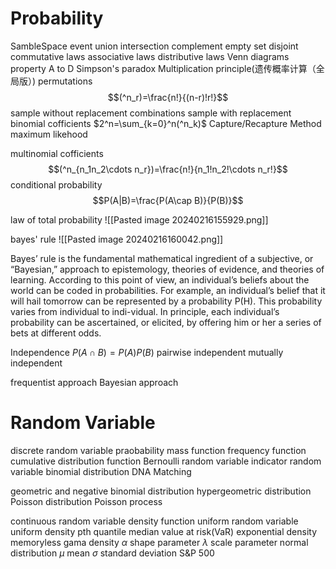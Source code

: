 # Probability

SambleSpace
event
union
intersection
complement
empty set
disjoint
commutative laws
associative laws
distributive laws
Venn diagrams
property A to D
Simpson's paradox
Multiplication principle(遗传概率计算（全局版）)
permutations
$$(^n_r)=\frac{n!}{(n-r)!r!}$$
sample without replacement
combinations
sample with replacement
binomial cofficients
$2^n=\sum_{k=0}^n(^n_k)$
Capture/Recapture Method
maximum likehood

multinomial cofficients
$$(^n_{n_1n_2\cdots n_r})=\frac{n!}{n_1!n_2!\cdots n_r!}$$
conditional probability
$$P(A|B)=\frac{P(A\cap B)}{P(B)}$$

law of total probability
![[Pasted image 20240216155929.png]]

bayes' rule
![[Pasted image 20240216160042.png]]

Bayes’ rule is the fundamental mathematical ingredient of a subjective, or “Bayesian,” approach to epistemology, theories of evidence, and theories of learning. According to this point of view, an individual’s beliefs about the world can be coded in probabilities. For example, an individual’s belief that it will hail tomorrow can be represented by a probability P(H). This probability varies from individual to indi-vidual. In principle, each individual’s probability can be ascertained, or elicited, by offering him or her a series of bets at different odds.

Independence
$P(A\cap B)=P(A)P(B)$
pairwise independent
mutually independent

frequentist approach
Bayesian approach

# Random Variable

discrete random variable
praobability mass function
frequency function
cumulative distribution function
Bernoulli random variable
indicator random variable
binomial distribution 
DNA Matching

geometric and negative binomial distribution
hypergeometric distribution
Poisson distribution
Poisson process

continuous random variable
density function
uniform random variable
uniform density
pth quantile
median
value at risk(VaR)
exponential density
memoryless
gama density
$\alpha$ shape parameter
$\lambda$ scale parameter
normal distribution
$\mu$ mean
$\sigma$ standard deviation
S&P 500